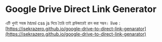 
# Google Drive Direct Link Generator
এটি খুবই সহজ
html
css
js 
দিয়ে তৈরি তাই ব্রাউজারেই রান করা সম্ভব।
live : [https://isekrazero.github.io/google-drive-to-direct-link-genarator](https://isekrazero.github.io/google-drive-to-direct-link-genarator)

